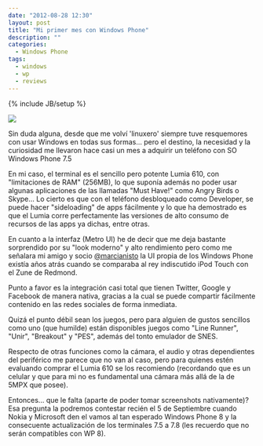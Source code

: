 ```yaml
---
date: "2012-08-28 12:30"
layout: post
title: "Mi primer mes con Windows Phone"
description: ""
categories:
  - Windows Phone
tags:
  - windows
  - wp
  - reviews
---
```

{% include JB/setup %}

[![][1]][1]

Sin duda alguna, desde que me volví 'linuxero' siempre tuve resquemores con usar Windows en todas sus formas... pero el destino, la necesidad y la curiosidad me llevaron hace casi un mes a adquirir un teléfono con SO Windows Phone 7.5

En mi caso, el terminal es el sencillo pero potente Lumia 610, con "limitaciones de RAM" (256MB), lo que suponía además no poder usar algunas aplicaciones de las llamadas "Must Have!" como Angry Birds o Skype... Lo cierto es que con el teléfono desbloqueado como Developer, se puede hacer "sideloading" de apps fácilmente y lo que ha demostrado es que el Lumia corre perfectamente las versiones de alto consumo de recursos de las apps ya dichas, entre otras. 

En cuanto a la interfaz (Metro UI) he de decir que me deja bastante sorprendido por su "look moderno" y alto rendimiento pero como me señalara mi amigo y socio [@marcianisto][2] la UI propia de los Windows Phone existía años atrás cuando se comparaba al rey indiscutido iPod Touch con el Zune de Redmond.

Punto a favor es la integración casi total que tienen Twitter, Google y Facebook de manera nativa, gracias a la cual se puede compartir fácilmente contenido en las redes sociales de forma inmediata.

Quizá el punto débil sean los juegos, pero para alguien de gustos sencillos como uno (que humilde) están disponibles juegos como "Line Runner", "Unir", "Breakout" y "PES", además del tonto emulador de SNES.

Respecto de otras funciones como la cámara, el audio y otras dependientes del periférico me parece que no van al caso, pero para quienes estén evaluando comprar el Lumia 610 se los recomiendo (recordando que es un celular y que para mi no es fundamental una cámara más allá de la de 5MPX que posee).

Entonces... que le falta (aparte de poder tomar screenshots nativamente)? Esa pregunta la podremos contestar recién el 5 de Septiembre cuando Nokia y Microsoft den el vamos al tan esperado Windows Phone 8 y la consecuente actualización de los terminales 7.5 a 7.8 (les recuerdo que no serán compatibles con WP 8).

 [1]: http://cabargas.com/images/windows-phone.jpg
 [2]: http://twitter.com/marcianisto